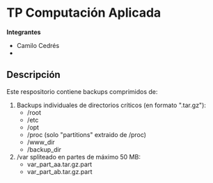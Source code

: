 # TP Computación Aplicada

**Integrantes**
- Camilo Cedrés
-

## Descripción
Este respositorio contiene backups comprimidos de:
  1. Backups individuales de directorios críticos (en formato ".tar.gz"):
      - /root
      - /etc
      - /opt
      - /proc  (solo "partitions" extraido de /proc)
      - /www_dir
      - /backup_dir
  2. /var spliteado en partes de máximo 50 MB:
      - var_part_aa.tar.gz.part
      - var_part_ab.tar.gz.part
